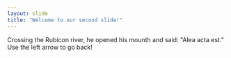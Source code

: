 ```yaml
---
layout: slide
title: "Welcome to our second slide!"
---
```

Crossing the Rubicon river, he opened his mounth and said: "Alea acta est."
Use the left arrow to go back!
